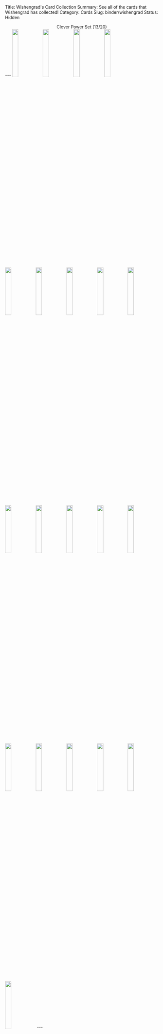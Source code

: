 Title: Wishengrad's Card Collection
Summary: See all of the cards that Wishengrad has collected!
Category: Cards
Slug: binder/wishengrad
Status: Hidden

<center>Clover Power Set (13/20)</center>
---
<a href='/card/21237ee9b3ca1/'><img src='/images/cards/21237ee9b3ca1-small.png' width='20%'></a><a href='/card/7cc1d724b2621/'><img src='/images/cards/7cc1d724b2621-small.png' width='20%'></a><a href='/card/547c93afbd692/'><img src='/images/cards/547c93afbd692-small.png' width='20%'></a><img src='/images/cards/back-small.png' width='20%'><a href='/card/5728258ed23d4/'><img src='/images/cards/5728258ed23d4-small.png' width='20%'></a><a href='/card/282f0b71360a5/'><img src='/images/cards/282f0b71360a5-small.png' width='20%'></a><a href='/card/c4ce84b15fed7/'><img src='/images/cards/c4ce84b15fed7-small.png' width='20%'></a><a href='/card/b92b48f7f5e28/'><img src='/images/cards/b92b48f7f5e28-small.png' width='20%'></a><a href='/card/96487ec96fb09/'><img src='/images/cards/96487ec96fb09-small.png' width='20%'></a><a href='/card/9489c9ff45ad10/'><img src='/images/cards/9489c9ff45ad10-small.png' width='20%'></a><img src='/images/cards/back-small.png' width='20%'><a href='/card/d7064d6712ea12/'><img src='/images/cards/d7064d6712ea12-small.png' width='20%'></a><a href='/card/d72e35b107d113/'><img src='/images/cards/d72e35b107d113-small.png' width='20%'></a><img src='/images/cards/back-small.png' width='20%'><img src='/images/cards/back-small.png' width='20%'><img src='/images/cards/back-small.png' width='20%'><a href='/card/6bbd232a253317/'><img src='/images/cards/6bbd232a253317-small.png' width='20%'></a><img src='/images/cards/back-small.png' width='20%'><img src='/images/cards/back-small.png' width='20%'><a href='/card/24baab34ee5420/'><img src='/images/cards/24baab34ee5420-small.png' width='20%'></a>
---
<center><h2>Event Cards (1)</h2></center>
---
<center><a href='/card/b8ad08aca188/'><img src='/images/cards/b8ad08aca188-small.png' width='20%'></a></center>